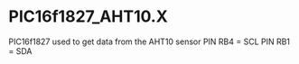 # PIC16f1827_AHT10.X
PIC16f1827 used to get data from the AHT10 sensor
PIN RB4 = SCL
PIN RB1 = SDA

